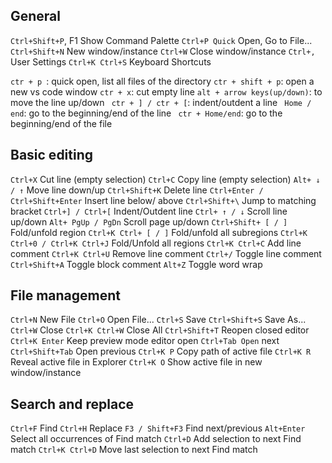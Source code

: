 ## General
`Ctrl+Shift+P`, F1 Show Command Palette
`Ctrl+P Quick` Open, Go to File...
`Ctrl+Shift+N` New window/instance
`Ctrl+W` Close window/instance
`Ctrl+,` User Settings
`Ctrl+K Ctrl+S` Keyboard Shortcuts

``ctr + p ``: quick open, list all files of the directory
`` ctr + shift + p ``: open a new vs code window
`` ctr + x ``: cut empty line
`` alt + arrow keys(up/down) ``: to move the line up/down
`` ctr + ] / ctr + [``: indent/outdent  a line
`` Home / end``: go to the beginning/end of the line
`` ctr + Home/end``: go to the beginning/end of the file

<!-- These shortcuts are specific only for Linux and Windows, not for MacOs -->

## Basic editing

`Ctrl+X` Cut line (empty selection)
`Ctrl+C` Copy line (empty selection)
`Alt+ ↓ / ↑` Move line down/up
`Ctrl+Shift+K` Delete line
`Ctrl+Enter /`
`Ctrl+Shift+Enter` Insert line below/ above
`Ctrl+Shift+\` Jump to matching bracket
`Ctrl+] / Ctrl+[` Indent/Outdent line
`Ctrl+ ↑ / ↓` Scroll line up/down
`Alt+ PgUp / PgDn` Scroll page up/down
`Ctrl+Shift+ [ / ]` Fold/unfold region
`Ctrl+K Ctrl+ [ / ]` Fold/unfold all subregions
`Ctrl+K Ctrl+0 / Ctrl+K Ctrl+J` Fold/Unfold all regions
`Ctrl+K Ctrl+C` Add line comment
`Ctrl+K Ctrl+U` Remove line comment
`Ctrl+/` Toggle line comment
`Ctrl+Shift+A` Toggle block comment
`Alt+Z` Toggle word wrap

## File management

`Ctrl+N` New File
`Ctrl+O` Open File...
`Ctrl+S` Save
`Ctrl+Shift+S` Save As...
`Ctrl+W` Close
`Ctrl+K Ctrl+W` Close All
`Ctrl+Shift+T` Reopen closed editor
`Ctrl+K Enter` Keep preview mode editor open
`Ctrl+Tab Open` next
`Ctrl+Shift+Tab` Open previous
`Ctrl+K P` Copy path of active file
`Ctrl+K R` Reveal active file in Explorer
`Ctrl+K O` Show active file in new window/instance

## Search and replace
`Ctrl+F` Find
`Ctrl+H` Replace
`F3 / Shift+F3` Find next/previous
`Alt+Enter` Select all occurrences of Find match
`Ctrl+D` Add selection to next Find match
`Ctrl+K Ctrl+D` Move last selection to next Find match